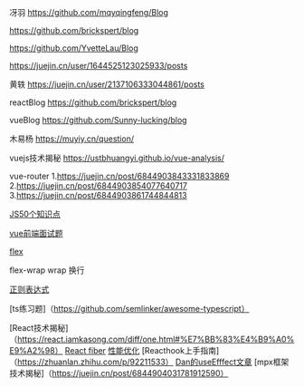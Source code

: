 冴羽  https://github.com/mqyqingfeng/Blog

https://github.com/brickspert/blog

https://github.com/YvetteLau/Blog

https://juejin.cn/user/1644525123025933/posts

黄轶 https://juejin.cn/user/2137106333044861/posts

reactBlog  https://github.com/brickspert/blog

vueBlog https://github.com/Sunny-lucking/blog

木易杨 https://muyiy.cn/question/

vuejs技术揭秘 https://ustbhuangyi.github.io/vue-analysis/

vue-router 
1.https://juejin.cn/post/6844903843331833869
2.https://juejin.cn/post/6844903854077640717
3.https://juejin.cn/post/6844903861744844813

[JS50个知识点](https://juejin.cn/post/7022795467821940773)

[vue前端面试题](https://vue3js.cn/interview/vue/spa.html)

[flex](https://www.ruanyifeng.com/blog/2015/07/flex-grammar.html)

flex-wrap wrap 换行

[正则表达式](https://juejin.cn/post/6844903845227659271)

[ts练习题]（https://github.com/semlinker/awesome-typescript）

[React技术揭秘]（https://react.iamkasong.com/diff/one.html#%E7%BB%83%E4%B9%A0%E9%A2%98）
[React fiber](https://juejin.cn/post/6844904202267787277#heading-25)
[性能优化](https://mp.weixin.qq.com/s/xPlYHBR5GLMlg5zab4dWVA)
[Reacthook上手指南]（https://zhuanlan.zhihu.com/p/92211533）
[Dan的useEfffect文章](https://overreacted.io/zh-hans/a-complete-guide-to-useeffect/)
[mpx框架技术揭秘]（https://juejin.cn/post/6844904031781912590）
